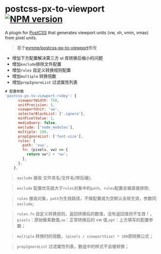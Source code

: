 # postcss-px-to-viewport [![NPM version](https://badge.fury.io/js/postcss-px-to-viewport.svg)](http://badge.fury.io/js/postcss-px-to-viewport)

A plugin for [PostCSS](https://github.com/ai/postcss) that generates viewport units (vw, vh, vmin, vmax) from pixel units.

> 基于[evrone/postcss-px-to-viewport](https://github.com/evrone/postcss-px-to-viewport)修改

- 增加下方配置解决第三方 ui 库转换后缩小的问题
- 增加`exclude`排除文件配置
- 增加`rules` 自定义转换规则配置
- 增加`multiple` 转换倍数
- 增加`propIgnoreList` 过滤属性列表

```javascript
# 配置参数
'postcss-px-to-viewport-rxdey': {
      viewportWidth: 750,
      unitPrecision: 5,
      viewportUnit: 'vw',
      selectorBlackList: ['.ignore'],
      minPixelValue: 1,
      mediaQuery: false,
      exclude: ['node_modules'],
      multiple: 100,
      propIgnoreList: ['font-size'],
      rules: {
        path: 'vux',
        fn: (pixels, vw) => {
          return vw*2 + 'vw';
        },
      },
    },
```

> `exclude` 接收 文件夹名/文件名(带后缀);

> `exclude` 配置优先级大于`rules`对象中的`path`，`rules`配置会被直接排除;

> `rules` 接收对象，`path`为生效路径，不做配置或为空默认全局生效，参数同`exclude`;

> `rules.fn` 自定义转换规则，返回转换后的数值，没有返回值则不生效！，`pixels`：原始像素数值,`vw`：正常转换后的 vw 值,`opt`：上方填写的配置参数；

> `multiple` 转换时的倍数，`(pixels / viewportSize) * 100`原转换公式；

> `propIgnoreList` 过滤属性列表，数组中的样式不会被转换；
